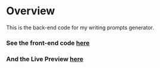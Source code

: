 # Overview
This is the back-end code for my writing prompts generator.

### See the front-end code [here](https://github.com/orngepeel/writing-prompts-v2)
### And the Live Preview [here](https://orngepeel.github.io/writing-prompts-v2/)

